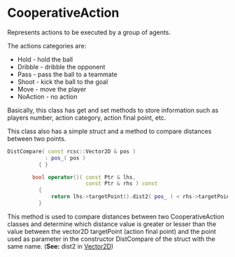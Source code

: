 # CooperativeAction

Represents actions to be executed by a group of agents.

The actions categories are:

- Hold - hold the ball
- Dribble - dribble the opponent
- Pass - pass the ball to a teammate
- Shoot - kick the ball to the goal
- Move - move the player
- NoAction - no action

Basically, this class has get and set methods to store information such as players number, action category, action final point, etc.

This class also has a simple struct and a method to compare distances between two points.

```cpp
DistCompare( const rcsc::Vector2D & pos )
            : pos_( pos )
          { }

        bool operator()( const Ptr & lhs,
                         const Ptr & rhs ) const
          {
              return lhs->targetPoint().dist2( pos_ ) < rhs->targetPoint().dist2( pos_ );
          }
```

This method is used to compare distances between two CooperativeAction classes and determine which distance value is greater or lesser than the value between the vector2D targetPoint (action final point) and the point used as parameter in the constructor DistCompare of the struct with the same name. (**See:** dist2 in [Vector2D](https://github.com/RoboCup2D/tutorial/blob/master/sections/Vector2D.md))
